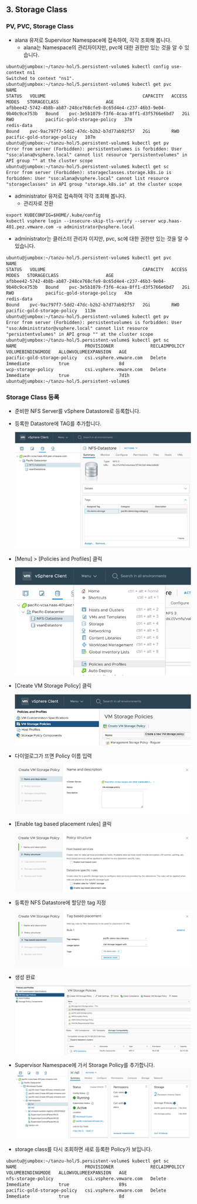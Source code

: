 ## 3. Storage Class

### PV, PVC, Storage Class
- alana 유저로 Supervisor Namespace에 접속하여, 각각 조회해 봅니다.
  * alana는 Namespace의 관리자이지만, pvc에 대한 권한만 있는 것을 알 수 있습니다.
```
ubuntu@jumpbox:~/tanzu-hol/5.persistent-volume$ kubectl config use-context ns1
Switched to context "ns1".
ubuntu@jumpbox:~/tanzu-hol/5.persistent-volume$ kubectl get pvc
NAME                                                                        STATUS   VOLUME                                     CAPACITY   ACCESS MODES   STORAGECLASS                  AGE
afbbee42-5742-4b8b-ab87-248ce768cfe9-8c65d4e4-c237-46b3-9e04-9b40c9ce753b   Bound    pvc-3e5b1079-f3f6-4caa-8ff1-d3f5766e6bd7   2Gi        RWO            pacific-gold-storage-policy   37m
redis-data                                                                  Bound    pvc-9ac797f7-5dd2-47dc-b2b2-b7d77ab92f57   2Gi        RWO            pacific-gold-storage-policy   107m
ubuntu@jumpbox:~/tanzu-hol/5.persistent-volume$ kubectl get pv
Error from server (Forbidden): persistentvolumes is forbidden: User "sso:alana@vsphere.local" cannot list resource "persistentvolumes" in API group "" at the cluster scope
ubuntu@jumpbox:~/tanzu-hol/5.persistent-volume$ kubectl get sc
Error from server (Forbidden): storageclasses.storage.k8s.io is forbidden: User "sso:alana@vsphere.local" cannot list resource "storageclasses" in API group "storage.k8s.io" at the cluster scope
``` 

- administrator 유저로 접속하여 각각 조회해 봅니다.
  * 관리자로 전환
```
export KUBECONFIG=$HOME/.kube/config
kubectl vsphere login --insecure-skip-tls-verify --server wcp.haas-401.pez.vmware.com -u administrator@vsphere.local
``` 

  * administrator는 클러스터 관리자 이지만, pvc, sc에 대한 권한만 있는 것을 알 수 있습니다.
```
ubuntu@jumpbox:~/tanzu-hol/5.persistent-volume$ kubectl get pvc
NAME                                                                        STATUS   VOLUME                                     CAPACITY   ACCESS MODES   STORAGECLASS                  AGE
afbbee42-5742-4b8b-ab87-248ce768cfe9-8c65d4e4-c237-46b3-9e04-9b40c9ce753b   Bound    pvc-3e5b1079-f3f6-4caa-8ff1-d3f5766e6bd7   2Gi        RWO            pacific-gold-storage-policy   43m
redis-data                                                                  Bound    pvc-9ac797f7-5dd2-47dc-b2b2-b7d77ab92f57   2Gi        RWO            pacific-gold-storage-policy   113m
ubuntu@jumpbox:~/tanzu-hol/5.persistent-volume$ kubectl get pv
Error from server (Forbidden): persistentvolumes is forbidden: User "sso:Administrator@vsphere.local" cannot list resource "persistentvolumes" in API group "" at the cluster scope
ubuntu@jumpbox:~/tanzu-hol/5.persistent-volume$ kubectl get sc
NAME                          PROVISIONER              RECLAIMPOLICY   VOLUMEBINDINGMODE   ALLOWVOLUMEEXPANSION   AGE
pacific-gold-storage-policy   csi.vsphere.vmware.com   Delete          Immediate           true                   8d
wcp-storage-policy            csi.vsphere.vmware.com   Delete          Immediate           true                   7d1h
ubuntu@jumpbox:~/tanzu-hol/5.persistent-volume$
```

### Storage Class 등록
- 준비한 NFS Server를 vSphere Datastore로 등록합니다.

- 등록한 Datastore에 TAG를 추가합니다.

  ![](images/storage-policy-1.png)  

- [Menu] > [Policies and Profiles] 클릭

  ![](images/storage-policy-2.png)  

- [Create VM Storage Policy] 클릭

  ![](images/storage-policy-3.png)  

- 다이얼로그가 뜨면 Policy 이름 입력

  ![](images/storage-policy-4.png)  

- [Enable tag based placement rules] 클릭

  ![](images/storage-policy-5.png)  

- 등록한 NFS Datastore에 할당한 tag 지정

  ![](images/storage-policy-6.png)  

- 생성 완료

  ![](images/storage-policy-7.png)  

- Supervisor Namespace에 가서 Storage Policy를 추가합니다.
  ![](images/storage-policy-8.png)  

- storage class를 다시 조회하면 새로 등록한 Policy가 보입니다.
```
ubuntu@jumpbox:~/tanzu-hol/5.persistent-volume$ kubectl get sc
NAME                          PROVISIONER              RECLAIMPOLICY   VOLUMEBINDINGMODE   ALLOWVOLUMEEXPANSION   AGE
nfs-storage-policy            csi.vsphere.vmware.com   Delete          Immediate           true                   89s
pacific-gold-storage-policy   csi.vsphere.vmware.com   Delete          Immediate           true                   8d
```